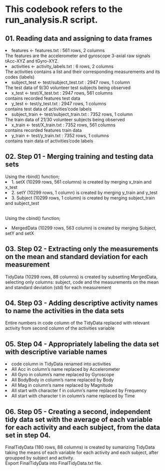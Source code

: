 <h1>This codebook refers to the run_analysis.R script.</h1>

<h2>01. Reading data and assigning to data frames</h2>
	<li>features <- features.txt : 561 rows, 2 columns
	<br>The features are the accelerometer and gyroscope 3-axial raw signals tAcc-XYZ and tGyro-XYZ.
	<li>activities <- activity_labels.txt : 6 rows, 2 columns
	<br>The activities contains a list and their corresponding measurements and its codes (labels)
	<li>subject_test <- test/subject_test.txt : 2947 rows, 1 column
	<br>The test data of 9/30 volunteer test subjects being observed
	<li>x_test <- test/X_test.txt : 2947 rows, 561 columns
	<br>contains recorded features test data
	<li>y_test <- test/y_test.txt : 2947 rows, 1 columns
	<br>contains test data of activities’code labels
	<li>subject_train <- test/subject_train.txt : 7352 rows, 1 column
	<br>The train data of 21/30 volunteer subjects being observed
	<li>x_train <- test/X_train.txt : 7352 rows, 561 columns
	<br>contains recorded features train data
	<li>y_train <- test/y_train.txt : 7352 rows, 1 columns
	<br>contains train data of activities’code labels

<h2>02. Step 01 - Merging training and testing data sets</h2>
	Using the rbind() function;<br>
		<li> 1. setX (10299 rows, 561 columns) is created by merging x_train and x_test
		<li> 2. setY (10299 rows, 1 column) is created by merging y_train and y_test
		<li> 3. Subject (10299 rows, 1 column) is created by merging subject_train and subject_test

<br>Using the cbind() function;
		<li>MergedData (10299 rows, 563 column) is created by merging Subject, setY and setX

<h2>03. Step 02 - Extracting only the measurements on the mean and standard deviation for each measurement</h2>
	TidyData (10299 rows, 88 columns) is created by subsetting MergedData, selecting only columns: subject, code and the measurements on the mean and standard deviation (std) for each measurement

<h2>04. Step 03 - Adding descriptive activity names to name the activities in the data sets</h2>
	Entire numbers in code column of the TidyData replaced with relevant activity from second column of the activities variable

<h2>05. Step 04 - Appropriately labeling the data set with descriptive variable names</h2>
		<li> code column in TidyData renamed into activities
		<li> All Acc in column’s name replaced by Accelerometer
		<li> All Gyro in column’s name replaced by Gyroscope
		<li> All BodyBody in column’s name replaced by Body
		<li> All Mag in column’s name replaced by Magnitude
		<li> All start with character f in column’s name replaced by Frequency
		<li> All start with character t in column’s name replaced by Time

<h2>06. Step 05 - Creating a second, independent tidy data set with the average of each variable for each activity and each subject, from the data set in step 04.</h2>
	FinalTidyData (180 rows, 88 columns) is created by sumarizing TidyData taking the means of each variable for each activity and each subject, after groupped by subject and activity.
	<br>Export FinalTidyData into FinalTidyData.txt file.
